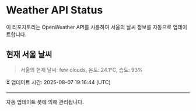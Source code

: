 
# Weather API Status

이 리포지토리는 OpenWeather API를 사용하여 서울의 날씨 정보를 자동으로 업데이트합니다.

## 현재 서울 날씨
> 서울의 현재 날씨: few clouds, 온도: 24.1°C, 습도: 93%

⏳ 업데이트 시간: 2025-08-07 19:16:44 (UTC)

---
자동 업데이트 봇에 의해 관리됩니다.
